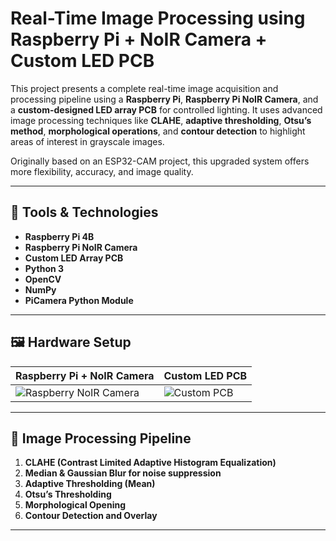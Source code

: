 # Real-Time Image Processing using Raspberry Pi + NoIR Camera + Custom LED PCB

This project presents a complete real-time image acquisition and processing pipeline using a **Raspberry Pi**, **Raspberry Pi NoIR Camera**, and a **custom-designed LED array PCB** for controlled lighting. It uses advanced image processing techniques like **CLAHE**, **adaptive thresholding**, **Otsu’s method**, **morphological operations**, and **contour detection** to highlight areas of interest in grayscale images.

Originally based on an ESP32-CAM project, this upgraded system offers more flexibility, accuracy, and image quality.

---

## 🧰 Tools & Technologies

- **Raspberry Pi 4B**
- **Raspberry Pi NoIR Camera**
- **Custom LED Array PCB**
- **Python 3**
- **OpenCV**
- **NumPy**
- **PiCamera Python Module**

---

## 🖼️ Hardware Setup

| Raspberry Pi + NoIR Camera | Custom LED PCB |
|----------------------------|----------------|
| ![Raspberry NoIR Camera](https://raw.githubusercontent.com/your-username/your-repo/main/images/raspberry_pi_noir.jpg) | ![Custom PCB](https://raw.githubusercontent.com/your-username/your-repo/main/images/custom_led_pcb.jpg) |



---

## 🔬 Image Processing Pipeline

1. **CLAHE (Contrast Limited Adaptive Histogram Equalization)**  
2. **Median & Gaussian Blur for noise suppression**
3. **Adaptive Thresholding (Mean)**
4. **Otsu’s Thresholding**
5. **Morphological Opening**
6. **Contour Detection and Overlay**

---


